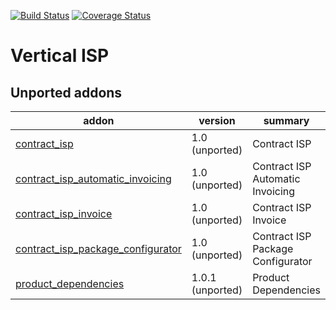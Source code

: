 [![Build Status](https://travis-ci.org/OCA/vertical-isp.svg?branch=9.0)](https://travis-ci.org/OCA/vertical-isp)
[![Coverage Status](https://coveralls.io/repos/OCA/vertical-isp/badge.png?branch=9.0)](https://coveralls.io/r/OCA/vertical-isp?branch=9.0)

# Vertical ISP

[//]: # (addons)

Unported addons
---------------
addon | version | summary
--- | --- | ---
[contract_isp](contract_isp/) | 1.0 (unported) | Contract ISP
[contract_isp_automatic_invoicing](contract_isp_automatic_invoicing/) | 1.0 (unported) | Contract ISP Automatic Invoicing
[contract_isp_invoice](contract_isp_invoice/) | 1.0 (unported) | Contract ISP Invoice
[contract_isp_package_configurator](contract_isp_package_configurator/) | 1.0 (unported) | Contract ISP Package Configurator
[product_dependencies](product_dependencies/) | 1.0.1 (unported) | Product Dependencies

[//]: # (end addons)
